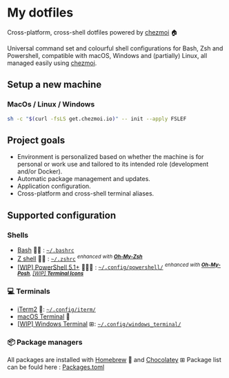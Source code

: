 # My dotfiles

Cross-platform, cross-shell dotfiles powered by [chezmoi](https://www.chezmoi.io/) 🏠

Universal command set and colourful shell configurations for Bash, Zsh and Powershell, compatible with macOS, Windows and (partially) Linux, all managed easily using [chezmoi](https://github.com/twpayne/chezmoi).


## Setup a new machine

### MacOs / Linux / Windows
```bash
sh -c "$(curl -fsLS get.chezmoi.io)" -- init --apply FSLEF
```

## Project goals

- Environment is personalized based on whether the machine is for personal or work use and tailored to its intended role (development and/or Docker).
- Automatic package management and updates.
- Application configuration.
- Cross-platform and cross-shell terminal aliases.

## Supported configuration

### Shells

-   [Bash](https://www.gnu.org/software/bash/) 🐧 : [`~/.bashrc`](./dot_bashrc)
-   [Z shell](http://zsh.sourceforge.net/) 🐧 : [`~/.zshrc`](./dot_zshrc) _<sup>enhanced with [**Oh-My-Zsh**](https://ohmyz.sh/)</sup>_
-   [[WIP] PowerShell 5.1+](https://github.com/PowerShell/PowerShell) 🐧⊞ : [`~/.config/powershell/`](./dot_config/powershell/) _<sup>enhanced with [**Oh-My-Posh**](https://github.com/JanDeDobbeleer/oh-my-posh), [[WIP] **Terminal Icons**](https://github.com/devblackops/Terminal-Icons)</sup>_

### 💻 Terminals

-   [iTerm2](https://iterm2.com/) : [`~/.config/iterm/`](./dot_config/iterm)
-   [macOS Terminal](https://support.apple.com/en-ca/guide/terminal/welcome/mac) 
-   [[WIP] Windows Terminal](https://www.microsoft.com/en-us/p/windows-terminal-preview/9n0dx20hk701) ⊞: [`~/.config/windows_terminal/`](./dot_config/windows_terminal)

### 📦 Package managers

All packages are installed with [Homebrew](https://brew.sh/)  and [Chocolatey](https://chocolatey.org/) ⊞
Package list can be fould here : [Packages.toml](./home/.chezmoidata/packages.toml)